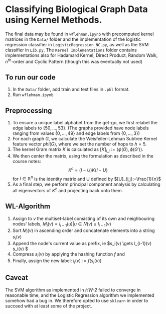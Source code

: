 # Classifying Biological Graph Data using Kernel Methods.

The final data may be found in `wflehman.ipynb` with precomputed kernel matrices in the `Data/` folder and the implementation of the logistic regression classifier in `LogisticRegression_NC.py`, as well as the SVM classifier in `Lib.py`. The `Kernel Implementations` folder contains implementations also for Hadamard Kernel, Direct Product, Random Walk, $n^{th}$-order and Cyclic Pattern (though this was eventually not used)

## To run our code
1. In the `Data/` folder, add train and test files in `.pkl` format.
2. Run `wflehman.ipynb`

## Preprocessing
1. To ensure a unique label alphabet from the get-go, we first relabel the edge labels to $\{50, \dots, 53\}$. (The graphs provided have node labels ranging from values $\{0,\dots, 49\}$ and edge labels from $\{0,\dots, 3\}$)
2. For each graph $G$, we calculate the Weisfeiler-Lehman Subtree Kernel feature vector $phi(G)$, where we set the number of hops to $h=5$. 
3. The kernel Gram matrix $K$ is calculated as $[K]_{i,j}:=\langle{\phi(G),\phi(G')}\rangle$.
4. We then center the matrix, using the formulation as described in the course notes:
$$K^{c} = (I-U)K(I-U)$$ for $I\in\mathbb{R}^n$ is the identity matrix and U defined by $[U]_{i,j}:=\frac{1}{n}$
5. As a final step, we perform principal component analysis by calculating all eigenvectors of $K^c$ and projecting back onto them.

## WL-Algorithm
1. Assign to $v$ the multiset-label consisting of its own and neighbouring nodes' labels, $M_i(v) = {l_{i-1}(u) | u \in N(v)} \cup {l_{i-1}(v)}$
2. Sort $M_i(v)$ in ascending order and concatenate elements into a string $s_i(v)$
3. Append the node's current value  as prefix, ie  $s_i(v) \gets l_{i-1}(v)  s_i(v) $
4. Compress $s_i(v)$ by applying the hashing function $f$ and 
5. Finally, assign the new label: $l_i(v) := f(s_i(v))$

## Caveat
The SVM algorithm as implemented in _HW-2_ failed to converge in reasonable time, and the Logistic Regression algorithm we implemented somehow had a bug in. We therefore opted to use `sklearn` in order to succeed with at least some of the project. 
